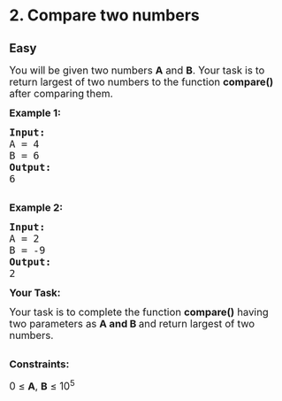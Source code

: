 # 2. Compare two numbers
## Easy
<div class="problem-statement">
                <p></p><p><span style="font-size:18px">You will be given two numbers <strong>A</strong> and <strong>B</strong>. Your task is to return largest of two numbers to the function <strong>compare()</strong> after comparing<strong>&nbsp;</strong>them.</span></p>

<p><span style="font-size:18px"><strong>Example 1:</strong></span></p>

<pre><span style="font-size:18px"><strong>Input:</strong> 
A = 4
B = 6
<strong>Output:</strong> 
6</span></pre>

<p><br>
<span style="font-size:18px"><strong>Example 2:</strong></span></p>

<pre><span style="font-size:18px"><strong>Input:
</strong>A = 2
B = -9
<strong>Output: 
</strong>2</span></pre>

<p><span style="font-size:18px"><strong>Your Task:</strong></span></p>

<p><span style="font-size:18px">Your task is to complete the function <strong>compare()</strong> having two parameters as <strong>A and B </strong>and return largest of two numbers.</span></p>

<p><br>
<span style="font-size:18px"><strong>Constraints:</strong></span></p>

<p><span style="font-size:18px">0 ≤ <strong>A</strong>, <strong>B</strong> ≤ 10<sup>5&nbsp; &nbsp; &nbsp; &nbsp;&nbsp;</sup></span></p>
 <p></p>
            </div>